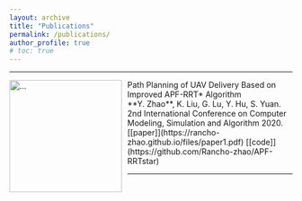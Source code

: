 ```yaml
---
layout: archive
title: "Publications"
permalink: /publications/
author_profile: true
# toc: true
---
```



<!-- {% include toc %} -->

---

<img align="left" width="200" style="margin-right: 10px" src="{{ site.url }}/images/apf_rrt.png" alt="...">
Path Planning of UAV Delivery Based on Improved APF-RRT* Algorithm <br />
**Y. Zhao**, K. Liu, G. Lu, Y. Hu, S. Yuan. 2nd International Conference on Computer Modeling, Simulation and Algorithm 2020. <br />
[[paper]](https://rancho-zhao.github.io/files/paper1.pdf) [[code]](https://github.com/Rancho-zhao/APF-RRTstar)

<br />

---